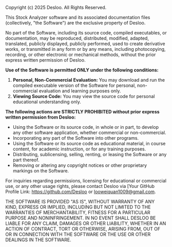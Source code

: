 Copyright (c) 2025 Desloo. All Rights Reserved.

This Stock Analyzer software and its associated documentation files (collectively, "the Software") are the exclusive property of Desloo.

No part of the Software, including its source code, compiled executables, or documentation, may be reproduced, distributed, modified, adapted, translated, publicly displayed, publicly performed, used to create derivative works, or transmitted in any form or by any means, including photocopying, recording, or other electronic or mechanical methods, without the prior express written permission of Desloo.

**Use of the Software is permitted ONLY under the following conditions:**

1.  **Personal, Non-Commercial Evaluation:** You may download and run the compiled executable version of the Software for personal, non-commercial evaluation and learning purposes only.
2.  **Viewing Source Code:** You may view the source code for personal educational understanding only.

**The following actions are STRICTLY PROHIBITED without prior express written permission from Desloo:**

*   Using the Software or its source code, in whole or in part, to develop any other software application, whether commercial or non-commercial.
*   Incorporating any part of the Software into other programs.
*   Using the Software or its source code as educational material, in course content, for academic instruction, or for any training purposes.
*   Distributing, sublicensing, selling, renting, or leasing the Software or any part thereof.
*   Removing or altering any copyright notices or other proprietary markings on the Software.

For inquiries regarding permissions, licensing for educational or commercial use, or any other usage rights, please contact Desloo via [Your GitHub Profile Link: https://github.com/Desloo or looweiquan1009@gmail.com.

THE SOFTWARE IS PROVIDED "AS IS", WITHOUT WARRANTY OF ANY KIND, EXPRESS OR IMPLIED, INCLUDING BUT NOT LIMITED TO THE WARRANTIES OF MERCHANTABILITY, FITNESS FOR A PARTICULAR PURPOSE AND NONINFRINGEMENT. IN NO EVENT SHALL DESLOO BE LIABLE FOR ANY CLAIM, DAMAGES OR OTHER LIABILITY, WHETHER IN AN ACTION OF CONTRACT, TORT OR OTHERWISE, ARISING FROM, OUT OF OR IN CONNECTION WITH THE SOFTWARE OR THE USE OR OTHER DEALINGS IN THE SOFTWARE.
